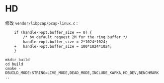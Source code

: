 # HD

修改 `vendor/libpcap/pcap-linux.c` :

```diff
	if (handle->opt.buffer_size == 0) {
		/* by default request 2M for the ring buffer */
	-	handle->opt.buffer_size = 2*1024*1024;
	+	handle->opt.buffer_size = 100*1024*1024;
	}
```

```shell
mkdir build 
cd build 
cmake -DBUILD_MODE:STRING=LIVE_MODE,DEAD_MODE,INCLUDE_KAFKA,HD_DEV,BENCHMARK ..
```